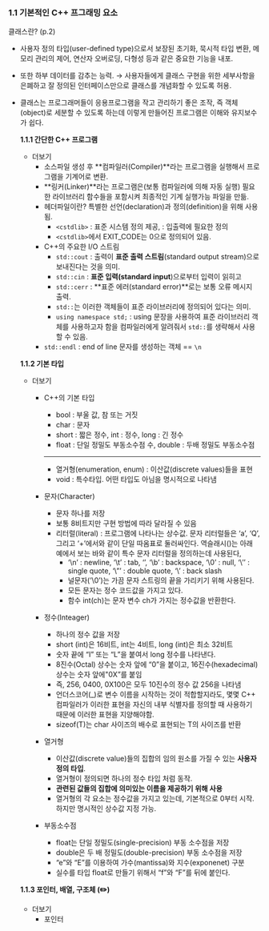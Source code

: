 ### 1.1 기본적인 C++ 프그래밍 요소

클래스란? (p.2)
- 사용자 정의 타입(user-defined type)으로서 보장된 초기화, 묵시적 타입 변환, 메모리 관리의 제어, 연산자 오버로딩, 다형성 등과 같은 중요한 기능을 내포.
- 또한 하부 데이터를 감추는 능력. → 사용자들에게 클래스 구현을 위한 세부사항을 은폐하고 잘 정의된 인터페이스만으로 클래스를 개념화할 수 있도록 허용.
- 클래스는 프로그래머들이 응용프로그램을 작고 관리하기 좋은 조작, 즉 객체(object)로 세분할 수 있도록 하는데 이렇게 만들어진 프로그램은 이해와 유지보수가 쉽다.
    
    **1.1.1 간단한 C++ 프로그램**
    
    - 더보기
        - 소스파일 생성 후 **컴파일러(Compiler)**라는 프로그램을 실행해서 프로그램을 기계어로 변환.
        - **링커(Linker)**라는 프로그램은(보통 컴파일러에 의해 자동 실행) 필요한 라이브러리 함수들을 포함시켜 최종적인 기계 실행가능 파일을 만듦.
        - 헤더파일이란? 특별한 선언(declaration)과 정의(definition)을 위해 사용됨.
            - `<cstdlib>` : 표준 시스템 정의 제공, <iostream> : 입출력에 필요한 정의
            - `<cstdlib>`에서 EXIT_CODE는 0으로 정의되어 있음.
        - C++의 주요한 I/O 스트림
            - `std::cout` : 출력이 **표준 출력 스트림**(standard output stream)으로 보내진다는 것을 의미.
            - `std::cin` : **표준 입력(standard input**)으로부터 입력이 읽히고
            - `std::cerr` : **표준 에러(standard error)**로는 보통 오류 메시지 출력.
            - `std::`는 이러한 객체들이 표준 라이브러리에 정의되어 있다는 의미.
            - `using namespace std;` : using 문장을 사용하여 표준 라이브러리 객체를 사용하고자 함을 컴파일러에게 알려줘서 `std::`를 생략해서 사용할 수 있음.
        - `std::endl` : end of line 문자를 생성하는 객체 == `\n`
    
    **1.1.2 기본 타입**
    
    - 더보기
        - C++의 기본 타입
            - bool : 부울 값, 참 또는 거짓
            - char : 문자
            - short : 짧은 정수, int : 정수, long : 긴 정수
            - float : 단일 정밀도 부동소수점 수, double : 두배 정밀도 부동소수점
            
            ---
            
            - 열거형(enumeration, enum) : 이산값(discrete values)들을 표현
            - void : 특수타입. 어떤 타입도 아님을 명시적으로 나타냄
        - 문자(Character)
            - 문자 하나를 저장
            - 보통 8비트지만 구현 방법에 따라 달라질 수 있음
            - 리터럴(literal) : 프로그램에 나타나는 상수값. 문자 리터럴들은 ‘a’, ‘Q’, 그리고 ‘+’에서와 같이 단일 따옴표로 둘러싸인다. 역슬래시(\)는 아래 예에서 보는 바와 같이 특수 문자 리터럴을 정의하는데 사용된다,
                - ‘\n’ : newline,  ‘\t’ : tab, ‘’, ‘\b’ : backspace, ‘\0’ : null, ‘\’’ : single quote, ‘\”’ : double quote, ‘\\’ : back slash
                - 널문자(’\0’)는 가끔 문자 스트링의 끝을 가리키기 위해 사용된다.
                - 모든 문자는 정수 코드값을 가지고 있다.
                - 함수 int(ch)는 문자 변수 ch가 가지는 정수값을 반환한다.
        - 정수(Inteager)
            - 하나의 정수 값을 저장
            - short (int)은 16비트, int는 4비트, long (int)은 최소 32비트
            - 숫자 끝에 “I” 또는 “L”을 붙여서 long 정수를 나타낸다.
            - 8진수(Octal) 상수는 숫자 앞에 “0”을 붙이고, 16진수(hexadecimal) 상수는 숫자 앞에"0X”를 붙임
            - 즉, 256, 0400, 0X100은 모두 10진수의 정수 값 256을 나타냄
            - 언더스코어(_)로 변수 이름을 시작하는 것이 적합할지라도, 몇몇 C++ 컴파일러가 이러한 표현을 자신의 내부 식별자를 정의할 때 사용하기 때문에 이러한 표현을 지양해야함.
            - sizeof(T)는 char 사이즈의 배수로 표현되는 T의 사이즈를 반환
        - 열거형
            - 이산값(discrete value)들의 집합의 임의 원소를 가질 수 있는 **사용자 정의 타입**.
            - 열거형이 정의되면 하나의 정수 타입 처럼 동작.
            - **관련된 값들의 집합에 의미있는 이름을 제공하기 위해 사용**
            - 열거형의 각 요소는 정수값을 가지고 있는데, 기본적으로 0부터 시작. 하지만 명시적인 상수값 지정 가능.
        - 부동소수점
            - float는 단일 정밀도(single-precision) 부동 소수점을 저장
            - double은 두 배 정밀도(double-precision) 부동 소수점을 저장
            - “e”와 “E”를 이용하여 가수(mantissa)와 지수(exponenet) 구분
            - 실수를 타입 float로 만들기 위해서 “f”와 “F”를 뒤에 붙인다.
    
    **1.1.3 포인터, 배열, 구조체 (✏️)**
    
    - 더보기
        - 포인터
